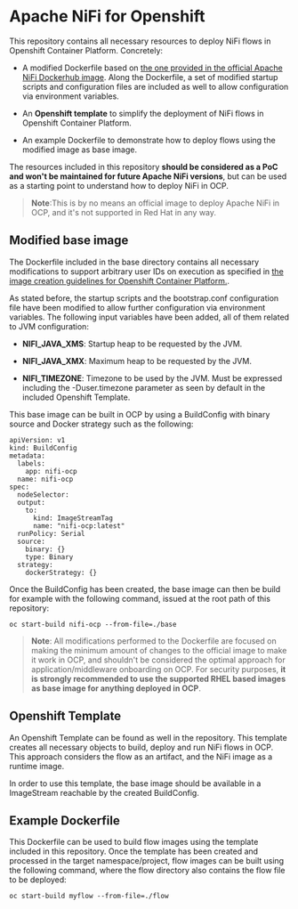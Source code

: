 # Apache NiFi for Openshift

This repository contains all necessary resources to deploy NiFi flows in Openshift Container Platform. Concretely:

- A modified Dockerfile based on [the one provided in the official Apache NiFi Dockerhub image](https://hub.docker.com/r/apache/nifi/Dockerfile). Along the Dockerfile, a set of modified startup scripts and configuration files are included as well to allow configuration via environment variables.

- An **Openshift template** to simplify the deployment of NiFi flows in Openshift Container Platform.

- An example Dockerfile to demonstrate how to deploy flows using the modified image as base image.

The resources included in this repository **should be considered as a PoC and won't be maintained for future Apache NiFi versions**, but can be used as a starting point to understand how to deploy NiFi in OCP.

> **Note**:This is by no means an official image to deploy Apache NiFi in OCP, and it's not supported in Red Hat in any way.

## Modified base image

The Dockerfile included in the base directory contains all necessary modifications to support arbitrary user IDs on execution as specified in [the image creation guidelines for Openshift Container Platform.](https://docs.openshift.com/container-platform/3.11/creating_images/guidelines.html#openshift-specific-guidelines).

As stated before, the startup scripts and the bootstrap.conf configuration file have been modified to allow further configuration via environment variables. The following input variables have been added, all of them related to JVM configuration:

- **NIFI_JAVA_XMS**: Startup heap to be requested by the JVM.

- **NIFI_JAVA_XMX**: Maximum heap to be requested by the JVM.

- **NIFI_TIMEZONE**: Timezone to be used by the JVM. Must be expressed including the -Duser.timezone parameter as seen by default in the included Openshift Template.

This base image can be built in OCP by using a BuildConfig with binary source and Docker strategy such as the following:

```
apiVersion: v1
kind: BuildConfig
metadata:
  labels:
    app: nifi-ocp
  name: nifi-ocp
spec:
  nodeSelector:
  output:
    to:
      kind: ImageStreamTag
      name: "nifi-ocp:latest"
  runPolicy: Serial
  source:
    binary: {}
    type: Binary
  strategy:
    dockerStrategy: {}
```

Once the BuildConfig has been created, the base image can then be build for example with the following command, issued at the root path of this repository:

```
oc start-build nifi-ocp --from-file=./base
```

> **Note**: All modifications performed to the Dockerfile are focused on making the minimum amount of changes to the official image to make it work in OCP, and shouldn't be considered the optimal approach for application/middleware onboarding on OCP. For security purposes, **it is strongly recommended to use the supported RHEL based images as base image for anything deployed in OCP**.

## Openshift Template

An Openshift Template can be found as well in the repository. This template creates all necessary objects to build, deploy and run NiFi flows in OCP. This approach considers the flow as an artifact, and the NiFi image as a runtime image.

In order to use this template, the base image should be available in a ImageStream reachable by the created BuildConfig.

## Example Dockerfile

This Dockerfile can be used to build flow images using the template included in this repository. Once the template has been created and processed in the target namespace/project, flow images can be built using the following command, where the flow directory also contains the flow file to be deployed:

```
oc start-build myflow --from-file=./flow
```
